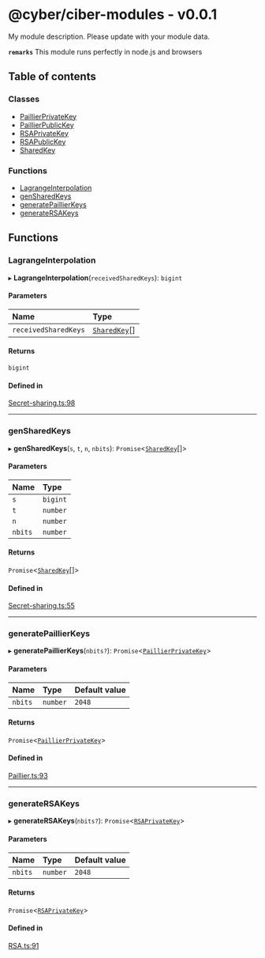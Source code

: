 # @cyber/ciber-modules - v0.0.1

My module description. Please update with your module data.

**`remarks`**
This module runs perfectly in node.js and browsers

## Table of contents

### Classes

- [PaillierPrivateKey](classes/PaillierPrivateKey.md)
- [PaillierPublicKey](classes/PaillierPublicKey.md)
- [RSAPrivateKey](classes/RSAPrivateKey.md)
- [RSAPublicKey](classes/RSAPublicKey.md)
- [SharedKey](classes/SharedKey.md)

### Functions

- [LagrangeInterpolation](API.md#lagrangeinterpolation)
- [genSharedKeys](API.md#gensharedkeys)
- [generatePaillierKeys](API.md#generatepaillierkeys)
- [generateRSAKeys](API.md#generatersakeys)

## Functions

### LagrangeInterpolation

▸ **LagrangeInterpolation**(`receivedSharedKeys`): `bigint`

#### Parameters

| Name | Type |
| :------ | :------ |
| `receivedSharedKeys` | [`SharedKey`](classes/SharedKey.md)[] |

#### Returns

`bigint`

#### Defined in

[Secret-sharing.ts:98](https://github.com/oscar08850/mod/blob/7433e5e/src/ts/Secret-sharing.ts#L98)

___

### genSharedKeys

▸ **genSharedKeys**(`s`, `t`, `n`, `nbits`): `Promise`<[`SharedKey`](classes/SharedKey.md)[]\>

#### Parameters

| Name | Type |
| :------ | :------ |
| `s` | `bigint` |
| `t` | `number` |
| `n` | `number` |
| `nbits` | `number` |

#### Returns

`Promise`<[`SharedKey`](classes/SharedKey.md)[]\>

#### Defined in

[Secret-sharing.ts:55](https://github.com/oscar08850/mod/blob/7433e5e/src/ts/Secret-sharing.ts#L55)

___

### generatePaillierKeys

▸ **generatePaillierKeys**(`nbits?`): `Promise`<[`PaillierPrivateKey`](classes/PaillierPrivateKey.md)\>

#### Parameters

| Name | Type | Default value |
| :------ | :------ | :------ |
| `nbits` | `number` | `2048` |

#### Returns

`Promise`<[`PaillierPrivateKey`](classes/PaillierPrivateKey.md)\>

#### Defined in

[Paillier.ts:93](https://github.com/oscar08850/mod/blob/7433e5e/src/ts/Paillier.ts#L93)

___

### generateRSAKeys

▸ **generateRSAKeys**(`nbits?`): `Promise`<[`RSAPrivateKey`](classes/RSAPrivateKey.md)\>

#### Parameters

| Name | Type | Default value |
| :------ | :------ | :------ |
| `nbits` | `number` | `2048` |

#### Returns

`Promise`<[`RSAPrivateKey`](classes/RSAPrivateKey.md)\>

#### Defined in

[RSA.ts:91](https://github.com/oscar08850/mod/blob/7433e5e/src/ts/RSA.ts#L91)
